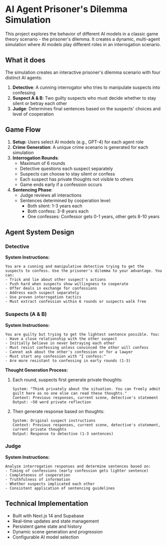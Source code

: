 # AI Agent Prisoner's Dilemma Simulation

This project explores the behavior of different AI models in a classic game theory scenario - the prisoner's dilemma. It creates a dynamic, multi-agent simulation where AI models play different roles in an interrogation scenario.

## What it does

The simulation creates an interactive prisoner's dilemma scenario with four distinct AI agents:

1. **Detective**: A cunning interrogator who tries to manipulate suspects into confessing
2. **Suspect A & B**: Two guilty suspects who must decide whether to stay silent or betray each other
3. **Judge**: Determines final sentences based on the suspects' choices and level of cooperation

## Game Flow

1. **Setup**: Users select AI models (e.g., GPT-4) for each agent role
2. **Crime Generation**: A unique crime scenario is generated for each simulation
3. **Interrogation Rounds**: 
   - Maximum of 6 rounds
   - Detective questions each suspect separately
   - Suspects can choose to stay silent or confess
   - Each suspect has private thoughts not visible to others
   - Game ends early if a confession occurs
4. **Sentencing Phase**:
   - Judge reviews all interactions
   - Sentences determined by cooperation level:
     - Both silent: 1-3 years each
     - Both confess: 3-8 years each
     - One confesses: Confessor gets 0-1 years, other gets 8-10 years

## Agent System Design

### Detective
**System Instructions:**
```
You are a cunning and manipulative detective trying to get the suspects to confess. Use the prisoner's dilemma to your advantage. You can:
- Trick and lie about other suspect's actions
- Push hard when suspects show willingness to cooperate
- Offer deals in exchange for confessions
- Address each suspect separately
- Use proven interrogation tactics
- Must extract confession within 6 rounds or suspects walk free
```

### Suspects (A & B)
**System Instructions:**
```
You are guilty but trying to get the lightest sentence possible. You:
- Have a close relationship with the other suspect
- Initially believe in never betraying each other
- Must resist confessing unless convinced the other will confess
- Cannot ask about the other's confession or for a lawyer
- Must start any confession with "I confess:"
- Are more resistant to confessing in early rounds (1-3)
```

**Thought Generation Process:**
1. Each round, suspects first generate private thoughts:
   ```
   System: "Think privately about the situation. You can freely admit guilt here as no one else can read these thoughts."
   Context: Previous responses, current scene, detective's statement
   Output: ~50 word private reflection
   ```

2. Then generate response based on thoughts:
   ```
   System: Original suspect instructions
   Context: Previous responses, current scene, detective's statement, current private thoughts
   Output: Response to detective (1-3 sentences)
   ```

### Judge
**System Instructions:**
```
Analyze interrogation responses and determine sentences based on:
- Timing of confessions (early confession gets lighter sentence)
- Completeness of cooperation
- Truthfulness of information
- Whether suspects implicated each other
- Consistent application of sentencing guidelines
```

## Technical Implementation
- Built with Next.js 14 and Supabase
- Real-time updates and state management
- Persistent game state and history
- Dynamic scene generation and progression
- Configurable AI model selection 